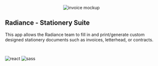 <div align="center">

 <img src="https://res.cloudinary.com/jameswalker-work/image/upload/v1658153306/Radiance/rad-stat_xawgfh.png" alt='invoice mockup'>

</div>

## Radiance - Stationery Suite

This app allows the Radiance team to fill in and print/generate custom designed stationery documents such as invoices, letterhead, or contracts.

<br>

![react](https://img.shields.io/badge/React-20232A?style=for-the-badge&logo=react&logoColor=61DAFB)
![sass](https://img.shields.io/badge/SASS-CC6699?style=for-the-badge&logo=sass&logoColor=white)

